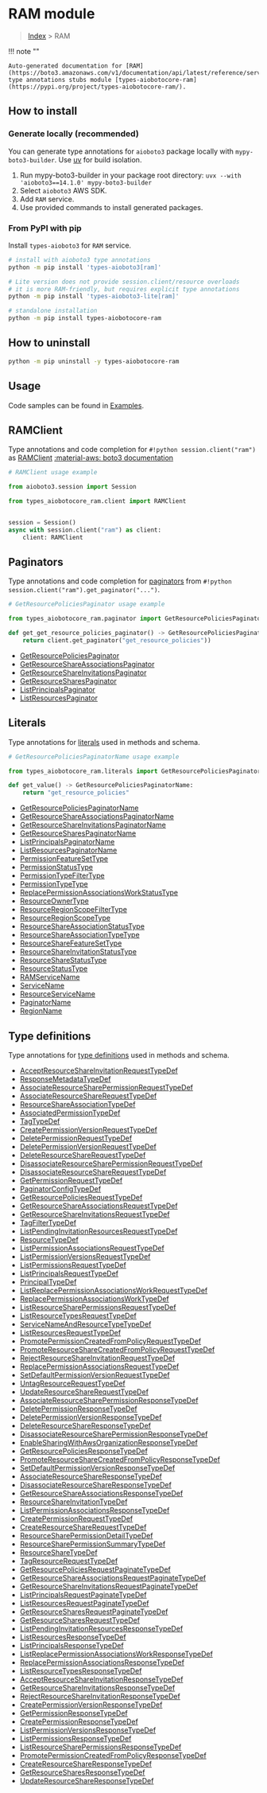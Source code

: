 # RAM module

> [Index](../README.md) > RAM


!!! note ""

    Auto-generated documentation for [RAM](https://boto3.amazonaws.com/v1/documentation/api/latest/reference/services/ram.html#ram)
    type annotations stubs module [types-aiobotocore-ram](https://pypi.org/project/types-aiobotocore-ram/).

## How to install

### Generate locally (recommended)

You can generate type annotations for `aioboto3` package locally with `mypy-boto3-builder`.
Use [uv](https://docs.astral.sh/uv/getting-started/installation/) for build isolation.

1. Run mypy-boto3-builder in your package root directory: `uvx --with 'aioboto3==14.1.0' mypy-boto3-builder`
1. Select `aioboto3` AWS SDK.
1. Add `RAM` service.
1. Use provided commands to install generated packages.



### From PyPI with pip

Install `types-aioboto3` for `RAM` service.

```bash
# install with aioboto3 type annotations
python -m pip install 'types-aioboto3[ram]'

# Lite version does not provide session.client/resource overloads
# it is more RAM-friendly, but requires explicit type annotations
python -m pip install 'types-aioboto3-lite[ram]'

# standalone installation
python -m pip install types-aiobotocore-ram
```



## How to uninstall

```bash
python -m pip uninstall -y types-aiobotocore-ram
```

## Usage

Code samples can be found in [Examples](./usage.md).

## RAMClient

Type annotations and code completion for  `#!python session.client("ram")` as [RAMClient](./client.md)
[:material-aws: boto3 documentation](https://boto3.amazonaws.com/v1/documentation/api/latest/reference/services/ram.html#RAM.Client)

```python
# RAMClient usage example

from aioboto3.session import Session

from types_aiobotocore_ram.client import RAMClient


session = Session()
async with session.client("ram") as client:
    client: RAMClient
```


## Paginators

Type annotations and code completion for
[paginators](./paginators.md)
from `#!python session.client("ram").get_paginator("...")`.

```python
# GetResourcePoliciesPaginator usage example

from types_aiobotocore_ram.paginator import GetResourcePoliciesPaginator

def get_get_resource_policies_paginator() -> GetResourcePoliciesPaginator:
    return client.get_paginator("get_resource_policies"))
```

- [GetResourcePoliciesPaginator](./paginators.md#getresourcepoliciespaginator)
- [GetResourceShareAssociationsPaginator](./paginators.md#getresourceshareassociationspaginator)
- [GetResourceShareInvitationsPaginator](./paginators.md#getresourceshareinvitationspaginator)
- [GetResourceSharesPaginator](./paginators.md#getresourcesharespaginator)
- [ListPrincipalsPaginator](./paginators.md#listprincipalspaginator)
- [ListResourcesPaginator](./paginators.md#listresourcespaginator)








## Literals

Type annotations for [literals](./literals.md) used in methods and schema.

```python
# GetResourcePoliciesPaginatorName usage example

from types_aiobotocore_ram.literals import GetResourcePoliciesPaginatorName

def get_value() -> GetResourcePoliciesPaginatorName:
    return "get_resource_policies"
```

- [GetResourcePoliciesPaginatorName](./literals.md#getresourcepoliciespaginatorname)
- [GetResourceShareAssociationsPaginatorName](./literals.md#getresourceshareassociationspaginatorname)
- [GetResourceShareInvitationsPaginatorName](./literals.md#getresourceshareinvitationspaginatorname)
- [GetResourceSharesPaginatorName](./literals.md#getresourcesharespaginatorname)
- [ListPrincipalsPaginatorName](./literals.md#listprincipalspaginatorname)
- [ListResourcesPaginatorName](./literals.md#listresourcespaginatorname)
- [PermissionFeatureSetType](./literals.md#permissionfeaturesettype)
- [PermissionStatusType](./literals.md#permissionstatustype)
- [PermissionTypeFilterType](./literals.md#permissiontypefiltertype)
- [PermissionTypeType](./literals.md#permissiontypetype)
- [ReplacePermissionAssociationsWorkStatusType](./literals.md#replacepermissionassociationsworkstatustype)
- [ResourceOwnerType](./literals.md#resourceownertype)
- [ResourceRegionScopeFilterType](./literals.md#resourceregionscopefiltertype)
- [ResourceRegionScopeType](./literals.md#resourceregionscopetype)
- [ResourceShareAssociationStatusType](./literals.md#resourceshareassociationstatustype)
- [ResourceShareAssociationTypeType](./literals.md#resourceshareassociationtypetype)
- [ResourceShareFeatureSetType](./literals.md#resourcesharefeaturesettype)
- [ResourceShareInvitationStatusType](./literals.md#resourceshareinvitationstatustype)
- [ResourceShareStatusType](./literals.md#resourcesharestatustype)
- [ResourceStatusType](./literals.md#resourcestatustype)
- [RAMServiceName](./literals.md#ramservicename)
- [ServiceName](./literals.md#servicename)
- [ResourceServiceName](./literals.md#resourceservicename)
- [PaginatorName](./literals.md#paginatorname)
- [RegionName](./literals.md#regionname)




## Type definitions

Type annotations for [type definitions](./type_defs.md) used in methods and schema.

- [AcceptResourceShareInvitationRequestTypeDef](./type_defs.md#acceptresourceshareinvitationrequesttypedef)
- [ResponseMetadataTypeDef](./type_defs.md#responsemetadatatypedef)
- [AssociateResourceSharePermissionRequestTypeDef](./type_defs.md#associateresourcesharepermissionrequesttypedef)
- [AssociateResourceShareRequestTypeDef](./type_defs.md#associateresourcesharerequesttypedef)
- [ResourceShareAssociationTypeDef](./type_defs.md#resourceshareassociationtypedef)
- [AssociatedPermissionTypeDef](./type_defs.md#associatedpermissiontypedef)
- [TagTypeDef](./type_defs.md#tagtypedef)
- [CreatePermissionVersionRequestTypeDef](./type_defs.md#createpermissionversionrequesttypedef)
- [DeletePermissionRequestTypeDef](./type_defs.md#deletepermissionrequesttypedef)
- [DeletePermissionVersionRequestTypeDef](./type_defs.md#deletepermissionversionrequesttypedef)
- [DeleteResourceShareRequestTypeDef](./type_defs.md#deleteresourcesharerequesttypedef)
- [DisassociateResourceSharePermissionRequestTypeDef](./type_defs.md#disassociateresourcesharepermissionrequesttypedef)
- [DisassociateResourceShareRequestTypeDef](./type_defs.md#disassociateresourcesharerequesttypedef)
- [GetPermissionRequestTypeDef](./type_defs.md#getpermissionrequesttypedef)
- [PaginatorConfigTypeDef](./type_defs.md#paginatorconfigtypedef)
- [GetResourcePoliciesRequestTypeDef](./type_defs.md#getresourcepoliciesrequesttypedef)
- [GetResourceShareAssociationsRequestTypeDef](./type_defs.md#getresourceshareassociationsrequesttypedef)
- [GetResourceShareInvitationsRequestTypeDef](./type_defs.md#getresourceshareinvitationsrequesttypedef)
- [TagFilterTypeDef](./type_defs.md#tagfiltertypedef)
- [ListPendingInvitationResourcesRequestTypeDef](./type_defs.md#listpendinginvitationresourcesrequesttypedef)
- [ResourceTypeDef](./type_defs.md#resourcetypedef)
- [ListPermissionAssociationsRequestTypeDef](./type_defs.md#listpermissionassociationsrequesttypedef)
- [ListPermissionVersionsRequestTypeDef](./type_defs.md#listpermissionversionsrequesttypedef)
- [ListPermissionsRequestTypeDef](./type_defs.md#listpermissionsrequesttypedef)
- [ListPrincipalsRequestTypeDef](./type_defs.md#listprincipalsrequesttypedef)
- [PrincipalTypeDef](./type_defs.md#principaltypedef)
- [ListReplacePermissionAssociationsWorkRequestTypeDef](./type_defs.md#listreplacepermissionassociationsworkrequesttypedef)
- [ReplacePermissionAssociationsWorkTypeDef](./type_defs.md#replacepermissionassociationsworktypedef)
- [ListResourceSharePermissionsRequestTypeDef](./type_defs.md#listresourcesharepermissionsrequesttypedef)
- [ListResourceTypesRequestTypeDef](./type_defs.md#listresourcetypesrequesttypedef)
- [ServiceNameAndResourceTypeTypeDef](./type_defs.md#servicenameandresourcetypetypedef)
- [ListResourcesRequestTypeDef](./type_defs.md#listresourcesrequesttypedef)
- [PromotePermissionCreatedFromPolicyRequestTypeDef](./type_defs.md#promotepermissioncreatedfrompolicyrequesttypedef)
- [PromoteResourceShareCreatedFromPolicyRequestTypeDef](./type_defs.md#promoteresourcesharecreatedfrompolicyrequesttypedef)
- [RejectResourceShareInvitationRequestTypeDef](./type_defs.md#rejectresourceshareinvitationrequesttypedef)
- [ReplacePermissionAssociationsRequestTypeDef](./type_defs.md#replacepermissionassociationsrequesttypedef)
- [SetDefaultPermissionVersionRequestTypeDef](./type_defs.md#setdefaultpermissionversionrequesttypedef)
- [UntagResourceRequestTypeDef](./type_defs.md#untagresourcerequesttypedef)
- [UpdateResourceShareRequestTypeDef](./type_defs.md#updateresourcesharerequesttypedef)
- [AssociateResourceSharePermissionResponseTypeDef](./type_defs.md#associateresourcesharepermissionresponsetypedef)
- [DeletePermissionResponseTypeDef](./type_defs.md#deletepermissionresponsetypedef)
- [DeletePermissionVersionResponseTypeDef](./type_defs.md#deletepermissionversionresponsetypedef)
- [DeleteResourceShareResponseTypeDef](./type_defs.md#deleteresourceshareresponsetypedef)
- [DisassociateResourceSharePermissionResponseTypeDef](./type_defs.md#disassociateresourcesharepermissionresponsetypedef)
- [EnableSharingWithAwsOrganizationResponseTypeDef](./type_defs.md#enablesharingwithawsorganizationresponsetypedef)
- [GetResourcePoliciesResponseTypeDef](./type_defs.md#getresourcepoliciesresponsetypedef)
- [PromoteResourceShareCreatedFromPolicyResponseTypeDef](./type_defs.md#promoteresourcesharecreatedfrompolicyresponsetypedef)
- [SetDefaultPermissionVersionResponseTypeDef](./type_defs.md#setdefaultpermissionversionresponsetypedef)
- [AssociateResourceShareResponseTypeDef](./type_defs.md#associateresourceshareresponsetypedef)
- [DisassociateResourceShareResponseTypeDef](./type_defs.md#disassociateresourceshareresponsetypedef)
- [GetResourceShareAssociationsResponseTypeDef](./type_defs.md#getresourceshareassociationsresponsetypedef)
- [ResourceShareInvitationTypeDef](./type_defs.md#resourceshareinvitationtypedef)
- [ListPermissionAssociationsResponseTypeDef](./type_defs.md#listpermissionassociationsresponsetypedef)
- [CreatePermissionRequestTypeDef](./type_defs.md#createpermissionrequesttypedef)
- [CreateResourceShareRequestTypeDef](./type_defs.md#createresourcesharerequesttypedef)
- [ResourceSharePermissionDetailTypeDef](./type_defs.md#resourcesharepermissiondetailtypedef)
- [ResourceSharePermissionSummaryTypeDef](./type_defs.md#resourcesharepermissionsummarytypedef)
- [ResourceShareTypeDef](./type_defs.md#resourcesharetypedef)
- [TagResourceRequestTypeDef](./type_defs.md#tagresourcerequesttypedef)
- [GetResourcePoliciesRequestPaginateTypeDef](./type_defs.md#getresourcepoliciesrequestpaginatetypedef)
- [GetResourceShareAssociationsRequestPaginateTypeDef](./type_defs.md#getresourceshareassociationsrequestpaginatetypedef)
- [GetResourceShareInvitationsRequestPaginateTypeDef](./type_defs.md#getresourceshareinvitationsrequestpaginatetypedef)
- [ListPrincipalsRequestPaginateTypeDef](./type_defs.md#listprincipalsrequestpaginatetypedef)
- [ListResourcesRequestPaginateTypeDef](./type_defs.md#listresourcesrequestpaginatetypedef)
- [GetResourceSharesRequestPaginateTypeDef](./type_defs.md#getresourcesharesrequestpaginatetypedef)
- [GetResourceSharesRequestTypeDef](./type_defs.md#getresourcesharesrequesttypedef)
- [ListPendingInvitationResourcesResponseTypeDef](./type_defs.md#listpendinginvitationresourcesresponsetypedef)
- [ListResourcesResponseTypeDef](./type_defs.md#listresourcesresponsetypedef)
- [ListPrincipalsResponseTypeDef](./type_defs.md#listprincipalsresponsetypedef)
- [ListReplacePermissionAssociationsWorkResponseTypeDef](./type_defs.md#listreplacepermissionassociationsworkresponsetypedef)
- [ReplacePermissionAssociationsResponseTypeDef](./type_defs.md#replacepermissionassociationsresponsetypedef)
- [ListResourceTypesResponseTypeDef](./type_defs.md#listresourcetypesresponsetypedef)
- [AcceptResourceShareInvitationResponseTypeDef](./type_defs.md#acceptresourceshareinvitationresponsetypedef)
- [GetResourceShareInvitationsResponseTypeDef](./type_defs.md#getresourceshareinvitationsresponsetypedef)
- [RejectResourceShareInvitationResponseTypeDef](./type_defs.md#rejectresourceshareinvitationresponsetypedef)
- [CreatePermissionVersionResponseTypeDef](./type_defs.md#createpermissionversionresponsetypedef)
- [GetPermissionResponseTypeDef](./type_defs.md#getpermissionresponsetypedef)
- [CreatePermissionResponseTypeDef](./type_defs.md#createpermissionresponsetypedef)
- [ListPermissionVersionsResponseTypeDef](./type_defs.md#listpermissionversionsresponsetypedef)
- [ListPermissionsResponseTypeDef](./type_defs.md#listpermissionsresponsetypedef)
- [ListResourceSharePermissionsResponseTypeDef](./type_defs.md#listresourcesharepermissionsresponsetypedef)
- [PromotePermissionCreatedFromPolicyResponseTypeDef](./type_defs.md#promotepermissioncreatedfrompolicyresponsetypedef)
- [CreateResourceShareResponseTypeDef](./type_defs.md#createresourceshareresponsetypedef)
- [GetResourceSharesResponseTypeDef](./type_defs.md#getresourcesharesresponsetypedef)
- [UpdateResourceShareResponseTypeDef](./type_defs.md#updateresourceshareresponsetypedef)

